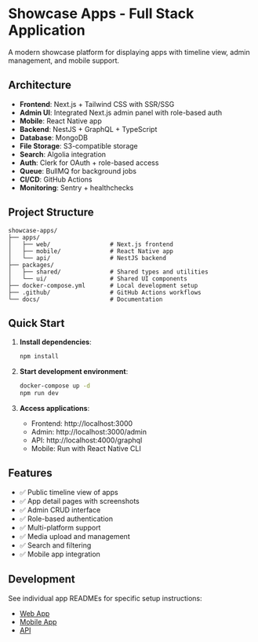 # Showcase Apps - Full Stack Application

A modern showcase platform for displaying apps with timeline view, admin management, and mobile support.

## Architecture

- **Frontend**: Next.js + Tailwind CSS with SSR/SSG
- **Admin UI**: Integrated Next.js admin panel with role-based auth
- **Mobile**: React Native app
- **Backend**: NestJS + GraphQL + TypeScript
- **Database**: MongoDB
- **File Storage**: S3-compatible storage
- **Search**: Algolia integration
- **Auth**: Clerk for OAuth + role-based access
- **Queue**: BullMQ for background jobs
- **CI/CD**: GitHub Actions
- **Monitoring**: Sentry + healthchecks

## Project Structure

```
showcase-apps/
├── apps/
│   ├── web/                 # Next.js frontend
│   ├── mobile/              # React Native app
│   └── api/                 # NestJS backend
├── packages/
│   ├── shared/              # Shared types and utilities
│   └── ui/                  # Shared UI components
├── docker-compose.yml       # Local development setup
├── .github/                 # GitHub Actions workflows
└── docs/                    # Documentation
```

## Quick Start

1. **Install dependencies**:
   ```bash
   npm install
   ```

2. **Start development environment**:
   ```bash
   docker-compose up -d
   npm run dev
   ```

3. **Access applications**:
   - Frontend: http://localhost:3000
   - Admin: http://localhost:3000/admin
   - API: http://localhost:4000/graphql
   - Mobile: Run with React Native CLI

## Features

- ✅ Public timeline view of apps
- ✅ App detail pages with screenshots
- ✅ Admin CRUD interface
- ✅ Role-based authentication
- ✅ Multi-platform support
- ✅ Media upload and management
- ✅ Search and filtering
- ✅ Mobile app integration

## Development

See individual app READMEs for specific setup instructions:
- [Web App](./apps/web/README.md)
- [Mobile App](./apps/mobile/README.md)
- [API](./apps/api/README.md)
